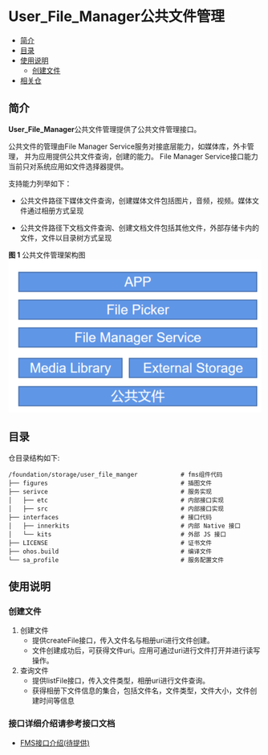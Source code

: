 # User_File_Manager公共文件管理<a name="ZH-CN_TOPIC_0000001147574647"></a>

- [简介](#section1158716411637)
- [目录](#section161941989596)
- [使用说明](#usage-guidelines)
    - [创建文件](#get-audioasset)
- [相关仓](#section1533973044317)


## 简介<a name="section1158716411637"></a>

**User_File_Manager**公共文件管理提供了公共文件管理接口。

公共文件的管理由File Manager Service服务对接底层能力，如媒体库，外卡管理，
并为应用提供公共文件查询，创建的能力。 File Manager Service接口能力当前只对系统应用如文件选择器提供。

支持能力列举如下：
- 公共文件路径下媒体文件查询，创建媒体文件包括图片，音频，视频。媒体文件通过相册方式呈现

- 公共文件路径下文档文件查询、创建文档文件包括其他文件，外部存储卡内的文件，文件以目录树方式呈现

**图 1**  公共文件管理架构图<a name="fig174088216114"></a>
![](figures/user_file_manager.png "公共文件管理架构图")

## 目录<a name="section161941989596"></a>

仓目录结构如下:
```
/foundation/storage/user_file_manger            # fms组件代码
├── figures                                     # 插图文件
├── serivce                                     # 服务实现
│   ├── etc                                     # 内部接口实现
│   ├── src                                     # 内部接口实现
├── interfaces                                  # 接口代码
│   ├── innerkits                               # 内部 Native 接口
│   └── kits                                    # 外部 JS 接口
├── LICENSE                                     # 证书文件
├── ohos.build                                  # 编译文件
└── sa_profile                                  # 服务配置文件
```

## 使用说明<a name="usage-guidelines"></a>
### 创建文件<a name="get-audioasset"></a>
1. 创建文件
   - 提供createFile接口，传入文件名与相册uri进行文件创建。
   - 文件创建成功后，可获得文件uri。应用可通过uri进行文件打开并进行读写操作。
2. 查询文件
   - 提供listFile接口，传入文件类型，相册uri进行文件查询。
   - 获得相册下文件信息的集合，包括文件名，文件类型，文件大小，文件创建时间等信息

### 接口详细介绍请参考接口文档
 - [FMS接口介绍(待提供)](#接口详细介绍请参考接口文档)
